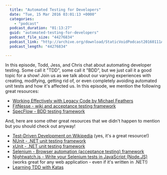 ```yaml
---
  title: "Automated Testing for Developers"
  date: "Tue, 15 Mar 2016 03:01:13 +0000"
  categories: 
    - "podcast"
  podcast_duration: "01:13:27"
  guid: "automated-testing-for-developers"
  podcast_file_size: "44276834"
  podcast_link: "http://archive.org/download/StaticVoidPodcast20160111AutomatedTesting/StaticVoidPodcast-20160111-AutomatedTesting.mp3"
  podcast_length: "44276834"

---
```

In this episode, Todd, Jess, and Chris chat about automating developer testing. Some call it "TDD", some call it "BDD", but we just call it a good topic for a show! Join us as we talk about our varying experiences with creating, modifying, getting rid of, or even completely avoiding automated unit tests and how it's affected us. In this episode, we mention the following great resources:

*   [Working Effectively with Legacy Code by Michael Feathers](http://amzn.to/1pHUALi)
*   [FitNesse - wiki and acceptance testing framework](http://www.fitnesse.org/)
*   [SpecFlow - BDD testing framework](http://www.specflow.org/)

And, here are some other great resources that we didn't happen to mention but you should check out anyway!

*   [Test-Driven Development on Wikipedia](https://en.wikipedia.org/wiki/Test-driven_development) (yes, it's a great resource!)
*   [NUnit - .NET unit testing framework](http://www.nunit.org/)
*   [xUnit - .NET unit testing framework](https://github.com/xunit/xunit)
*   [Selenium - Browser automation (acceptance testing) framework](http://www.seleniumhq.org/)
*   [Nightwatch.js - Write your Selenium tests in JavaScript (Node.JS)](http://nightwatchjs.org/) (works great for any web application - even if it's written in .NET!)
*   [Learning TDD with Katas](http://www.codeproject.com/Articles/886492/Learning-Test-Driven-Development-with-TDD-Katas)